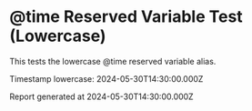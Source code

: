# @time Reserved Variable Test (Lowercase)

This tests the lowercase @time reserved variable alias.

Timestamp lowercase: 
2024-05-30T14:30:00.000Z

Report generated at 2024-05-30T14:30:00.000Z